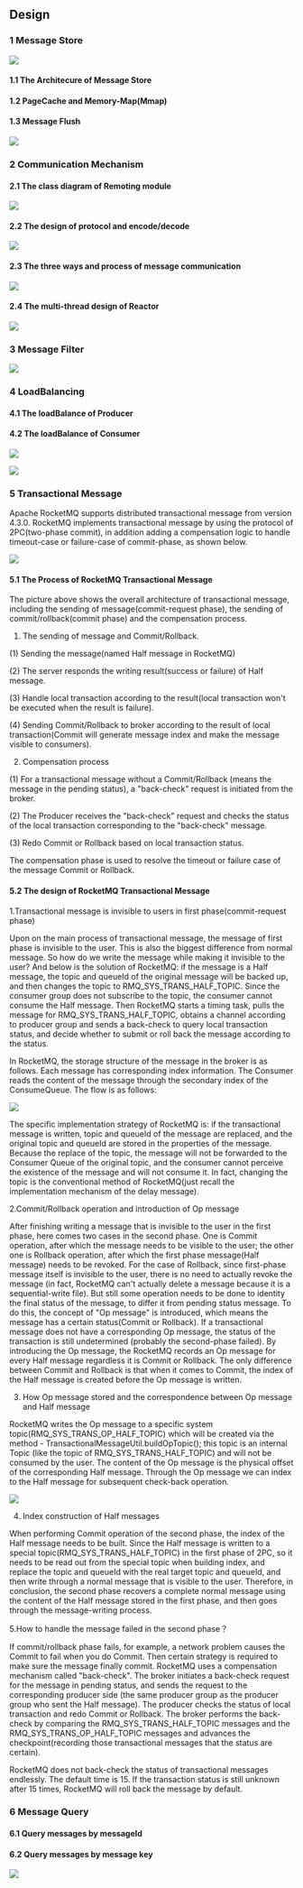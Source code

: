 
##  Design
### 1 Message Store

![](../cn/image/rocketmq_design_1.png)


#### 1.1 The Architecure of Message Store

#### 1.2 PageCache and Memory-Map(Mmap)

#### 1.3 Message Flush

![](../cn/image/rocketmq_design_2.png)


### 2 Communication Mechanism

#### 2.1 The class diagram of Remoting module

![](../cn/image/rocketmq_design_3.png)

#### 2.2 The design of protocol and encode/decode

![](../cn/image/rocketmq_design_4.png)


#### 2.3 The three ways and process of message communication 

![](../cn/image/rocketmq_design_5.png)

#### 2.4 The multi-thread design of Reactor

![](../cn/image/rocketmq_design_6.png)


### 3 Message Filter

![](../cn/image/rocketmq_design_7.png)

### 4 LoadBalancing

#### 4.1 The loadBalance of Producer

#### 4.2 The loadBalance of Consumer

![](../cn/image/rocketmq_design_8.png)


![](../cn/image/rocketmq_design_9.png)



### 5 Transactional Message
Apache RocketMQ supports distributed transactional message from version 4.3.0. RocketMQ implements transactional message by using the protocol of 2PC(two-phase commit), in addition adding a compensation logic to handle timeout-case or failure-case of commit-phase, as shown below.

![](../cn/image/rocketmq_design_10.png)

#### 5.1 The Process of RocketMQ Transactional Message
The picture above shows the overall architecture of transactional message, including the sending of message(commit-request phase), the sending of commit/rollback(commit phase) and the compensation process.

1. The sending of message and Commit/Rollback.

(1) Sending the message(named Half message in RocketMQ)

(2) The server responds the writing result(success or failure) of Half message.

(3) Handle local transaction according to the result(local transaction won't be executed when the result is failure).

(4) Sending Commit/Rollback to broker according to the result of local transaction(Commit will generate message index and make the message visible to consumers).

2. Compensation process

(1) For a transactional message without a Commit/Rollback (means the message in the pending status), a "back-check" request is initiated from the broker.

(2) The Producer receives the "back-check" request and checks the status of the local transaction corresponding to the "back-check" message.

(3) Redo Commit or Rollback based on local transaction status.

The compensation phase is used to resolve the timeout or failure case of the message Commit or Rollback.
#### 5.2 The design of RocketMQ Transactional Message
1.Transactional message is invisible to users in first phase(commit-request phase)

Upon on the main process of transactional message, the message of first phase is invisible to the user. This is also the biggest difference from normal message. So how do we write the message while making it invisible to the user? And below is the solution of RocketMQ: if the message is a Half message, the topic and queueId of the original message will be backed up, and then changes the topic to RMQ_SYS_TRANS_HALF_TOPIC. Since the consumer group does not subscribe to the topic, the consumer cannot consume the Half message. Then RocketMQ starts a timing task, pulls the message for RMQ_SYS_TRANS_HALF_TOPIC, obtains a channel according to producer group and sends a back-check to query local transaction status, and decide whether to submit or roll back the message according to the status. 

In RocketMQ, the storage structure of the message in the broker is as follows. Each message has corresponding index information. The Consumer reads the content of the message through the secondary index of the ConsumeQueue. The flow is as follows:

![](../cn/image/rocketmq_design_11.png)

The specific implementation strategy of RocketMQ is: if the transactional message is written, topic and queueId of the message are replaced, and the original topic and queueId are stored in the properties of the message. Because the replace of the topic, the message will not be forwarded to the Consumer Queue of the original topic, and the consumer cannot perceive the existence of the message and will not consume it. In fact, changing the topic is the conventional method of RocketMQ(just recall the implementation mechanism of the delay message).

2.Commit/Rollback operation and introduction of Op message

After finishing writing a message that is invisible to the user in the first phase, here comes two cases in the second phase. One is Commit operation, after which the message needs to be visible to the user; the other one is Rollback operation, after which the first phase message(Half message) needs to be revoked. For the case of Rollback, since first-phase message itself is invisible to the user, there is no need to actually revoke the message (in fact, RocketMQ can't actually delete a message because it is a sequential-write file). But still some operation needs to be done to identity the final status of the message, to differ it from pending status message. To do this, the concept of "Op message" is introduced, which means the message has a certain status(Commit or Rollback). If a transactional message does not have a corresponding Op message, the status of the transaction is still undetermined (probably the second-phase failed). By introducing the Op message, the RocketMQ records an Op message for every Half message regardless it is Commit or Rollback. The only difference between Commit and Rollback is that when it comes to Commit, the index of the Half message is created before the Op message is written.

3. How Op message stored and the correspondence between Op message and Half message


RocketMQ writes the Op message to a specific system topic(RMQ_SYS_TRANS_OP_HALF_TOPIC) which will be created via the method - TransactionalMessageUtil.buildOpTopic(); this topic is an internal Topic (like the topic of RMQ_SYS_TRANS_HALF_TOPIC) and will not be consumed by the user. The content of the Op message is the physical offset of the corresponding Half message. Through the Op message we can index to the Half message for subsequent check-back operation.

![](../cn/image/rocketmq_design_12.png)

4. Index construction of Half messages

When performing Commit operation of the second phase, the index of the Half message needs to be built. Since the Half message is written to a special topic(RMQ_SYS_TRANS_HALF_TOPIC) in the first phase of 2PC, so it needs to be read out from the special topic when building index, and replace the topic and queueId with the real target topic and queueId, and then write through a normal message that is visible to the user. Therefore, in conclusion, the second phase recovers a complete normal message using the content of the Half message stored in the first phase, and then goes through the message-writing process.

5.How to handle the message failed in the second phase？

If commit/rollback phase fails, for example, a network problem causes the Commit to fail when you do Commit. Then certain strategy is required to make sure the message finally commit. RocketMQ uses a compensation mechanism called "back-check". The broker initiates a back-check request for the message in pending status, and sends the request to the corresponding producer side (the same producer group as the producer group who sent the Half message). The producer checks the status of local transaction and redo Commit or Rollback. The broker performs the back-check by comparing the RMQ_SYS_TRANS_HALF_TOPIC messages and the RMQ_SYS_TRANS_OP_HALF_TOPIC messages and advances the checkpoint(recording those transactional messages that the status are certain).

RocketMQ does not back-check the status of transactional messages endlessly. The default time is 15. If the transaction status is still unknown after 15 times, RocketMQ will roll back the message by default.
### 6 Message Query

#### 6.1 Query messages by messageId

#### 6.2 Query messages by message key

![](../cn/image/rocketmq_design_13.png)
